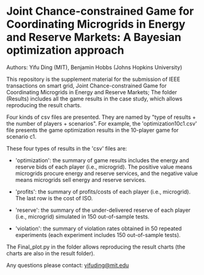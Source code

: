 # Joint Chance-constrained Game for Coordinating Microgrids in Energy and Reserve Markets: A Bayesian optimization approach

Authors: Yifu Ding (MIT), Benjamin Hobbs (Johns Hopkins University)


This repository is the supplement material for the submission of IEEE transactions on smart grid, Joint Chance-constrained Game for Coordinating Microgrids in Energy and Reserve Markets; The folder (Results) includes all the game results in the case study, which allows reproducing the result charts.


Four kinds of csv files are presented. They are named by "type of results + the number of players + scenarios". For example, the 'optimization10c1.csv' file presents the game optimization results in the 10-player game for scenario c1. 

These four types of results in the 'csv' files are:

- 'optimization': the summary of game results includes the energy and reserve bids of each player (i.e., microgrid). The positive value means microgrids procure energy and reserve services, and the negative value means microgrids sell energy and reserve services.

- 'profits': the summary of profits/costs of each player (i.e., microgrid). The last row is the cost of ISO.

- 'reserve': the summary of the under-delivered reserve of each player (i.e., microgrid) simulated in 150 out-of-sample tests.

- 'violation': the summary of violation rates obtained in 50 repeated experiments (each experiment includes 150 out-of-sample tests).

The Final_plot.py in the folder allows reproducing the result charts (the charts are also in the result folder).

Any questions please contact: yifuding@mit.edu





